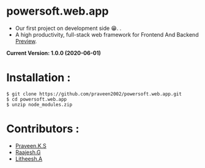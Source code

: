 # powersoft.web.app

- Our first project on development side 😁. .
- A high productivity, full-stack web framework for Frontend And Backend [Preview](https://powersoft.services).

**Current Version: 1.0.0 (2020-06-01)**

# Installation :

```
$ git clone https://github.com/praveen2002/powersoft.web.app.git
$ cd powersoft.web.app
$ unzip node_modules.zip
```
 
# Contributors :

- [Praveen.K.S](https://github.com/lightingsarp)
- [Raajesh.G](https://github.com/Raajesh-G)
- [Litheesh.A](https://github.com/litheesh56)




